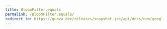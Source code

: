 ```yaml
---
title: BloomFilter.equals
permalink: /BloomFilter.equals/
redirect_to: https://guava.dev/releases/snapshot-jre/api/docs/com/google/common/hash/BloomFilter.html#equals-java.lang.Object-
---
```

